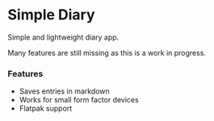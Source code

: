 Simple Diary
============

Simple and lightweight diary app.

Many features are still missing as this is a work in progress.

### Features
- Saves entries in markdown
- Works for small form factor devices
- Flatpak support
